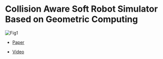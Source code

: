# Collision Aware Soft Robot Simulator Based on Geometric Computing

![Fig1](https://raw.githubusercontent.com/YingGwan/TyporaUploadImg/main/typora202203/28/135033-102406.png)

- [Paper](https://arxiv.org/pdf/2203.02054.pdf)

- [Video](https://www.youtube.com/watch?v=DRwwh5kO4io)

  

  